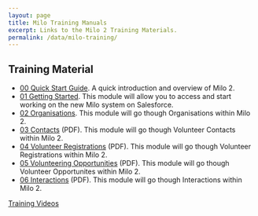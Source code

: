 ```yaml
---
layout: page
title: Milo Training Manuals
excerpt: Links to the Milo 2 Training Materials.
permalink: /data/milo-training/
---
```



## Training Material

* [00 Quick Start Guide](http://digital.scvo.org.uk/data/milo-training-quickstart/). A quick introduction and overview of Milo 2. 
* [01 Getting Started](http://digital.scvo.org.uk/data/milo-training-gettingstarted/). This module will allow you to access and start working on the new Milo system on Salesforce.
* [02 Organisations](http://digital.scvo.org.uk/data/milo-training-orgs/). This module will go though Organisations within Milo 2.
* [03 Contacts](http://digital.scvo.org.uk/data/milo-training-contacts/) (PDF). This module will go though Volunteer Contacts within Milo 2.
* [04 Volunteer Registrations](http://digital.scvo.org.uk/data/milo-training-volreg/) (PDF). This module will go though Volunteer Registrations within Milo 2.
* [05 Volunteering Opportunities](http://digital.scvo.org.uk/data/milo-training-volopp/) (PDF). This module will go though Volunteer Opportunites within Milo 2.
* [06 Interactions](http://digital.scvo.org.uk/data/milo-training-interactions/) (PDF). This module will go though Interactions within Milo 2. 


<a href="/data/milo-training-videos/" class="btn btn-primary btn-lg">Training Videos</a>
